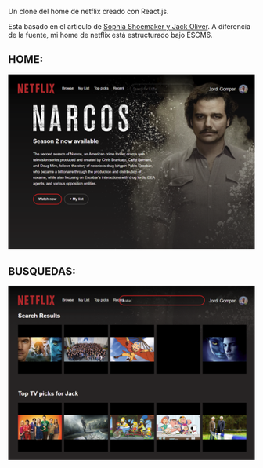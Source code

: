 Un clone del home de netflix creado con React.js.  

Esta basado en el articulo de [Sophia Shoemaker y Jack Oliver](https://www.fullstackreact.com/react-daily-ui/003-landing-page/). A diferencia de la fuente, mi home de netflix está estructurado bajo ESCM6.  

## HOME:
<img src="home.PNG" alt="home">

## BUSQUEDAS:
<img src="search.PNG" alt="search">
